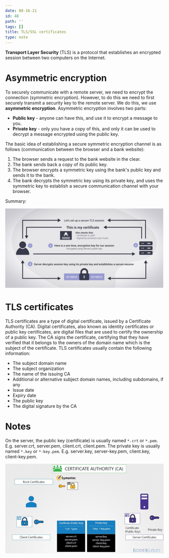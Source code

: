 ```yaml
---
date: 08-16-21
id: 48
path: ''
tags: []
title: TLS/SSL certificates
type: note
---
```


**Transport Layer Security** (TLS) is a protocol that establishes an encrypted session between two computers on the Internet.

# Asymmetric encryption

To securely communicate with a remote server, we need to encrypt the connection (symmetric encryption). However, to do this we need to first securely transmit a security key to the remote server. We do this, we use **asymmetric encryption**. Asymmetric encryption involves two parts:
- **Public key** - anyone can have this, and use it to encrypt a message to you.
- **Private key** - only you have a copy of this, and only it can be used to decrypt a message encrypted using the public key.

The basic idea of establishing a secure symmetric encryption channel is as follows (communication between the browser and a bank website):

1. The browser sends a request to the bank website in the clear.
2. The bank sends back a copy of its public key.
3. The browser encrypts a symmetric key using the bank's public key and sends it to the bank.
4. The bank decrypts the symmetric key using its private key, and uses the symmetric key to establish a secure communication channel with your browser.

Summary:

![](/images/assymetric_comms.jpg)

# TLS certificates
TLS certificates are a type of digital certificate, issued by a Certificate Authority (CA). Digital certificates, also known as identity certificates or public key certificates, are digital files that are used to certify the ownership of a public key. The CA signs the certificate, certifying that they have verified that it belongs to the owners of the domain name which is the subject of the certificate. TLS certificates usually contain the following information:
- The subject domain name
- The subject organization
- The name of the issuing CA
- Additional or alternative subject domain names, including subdomains, if any
- Issue date
- Expiry date
- The public key
- The digital signature by the CA

# Notes
On the server, the public key (certificate) is usually named `*.crt` or `*.pem`. E.g. server.crt, server.pem, client.crt, client.pem. The private key is usually named `*.key` or `*-key.pem`. E.g. server.key, server-key.pem, client.key, client-key.pem.

![](/images/certificates.jpg)